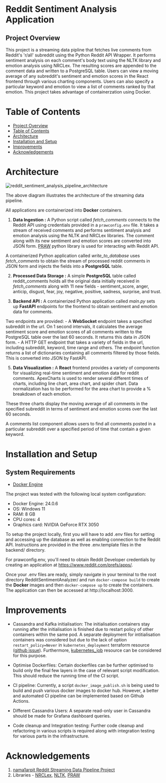 # Reddit Sentiment Analysis Application
## Project Overview

This project is a streaming data pipline that fetches live comments from Reddit's 'r/all' subreddit using the Python Reddit API Wrapper. It performs sentiment analysis on each comment's body text using the NLTK library and emotion analysis using NRCLex. The resulting scores are appended to the comment data and written to a PostgreSQL table. Users can view a moving average of any subreddit's sentiment and emotion scores in the React frontend through various charting components. Users can also specify a particular keyword and emotion to view a list of comments ranked by that emotion. This project takes advantage of containerzation using Docker.

# Table of Contents
- [Project Overview](#project-overview)
- [Table of Contents](#table-of-contents)
- [Architecture](#architecture)
- [Installation and Setup](#installation-and-setup)
- [Improvements](#improvements)
- [Acknowledgements](#acknowledgements)

# Architecture

![reddit_sentiment_analysis_pipeline_architecture](https://raw.githubusercontent.com/nama1arpit/reddit-streaming-pipeline/main/images/Reddit%20Sentiment%20Analysis%20Data%20Pipeline.drawio.png)

The above diagram illustrates the architecture of the streaming data pipeline. 

All applications are containerized into **Docker** containers.

1. **Data Ingestion :** A Python script called *fetch_comments* connects to the Reddit API using credentials provided in a `prawconfig.env` file. It takes a stream of received comments and performs sentiment analysis and emotion analysis using the NLTK and NRCLex libraries. The comment along with its new sentiment and emotion scores are converted into JSON form. [PRAW](https://praw.readthedocs.io/en/stable/) python library is used for interacting with Reddit API.

A containerized Python application called *write_to_database* uses *fetch_comments* to obtain the stream of processed reddit comments in JSON form and injects the fields into a **PostgreSQL** table.

2. **Processed Data Storage :** A simple **PostgreSQL** table called reddit_comments holds all the original data initially received in *fetch_comments* along with 11 new fields - sentiment_score, anger, anticip, disgust, fear, joy, negative, positive, sadness, surprise, and trust.

3. **Backend API :** A containerized Python application called *main.py* sets up **FastAPI** endpoints for the frontend to obtain sentiment and emotion data for comments. 

Two endpoints are provided:
    - A **WebSocket** endpoint takes a specified subreddit in the url. On 1 second intervals, it calculates the average sentiment score and emotion scores of all comments written to the PostgreSQL table over the last 60 seconds. It returns this data in JSON form.
    - A HTTP GET endpoint that takes a variety of fields in the url, including subreddit, keyword, time range and others. The endpoint function returns a list of dictionaries containing all comments filtered by those fields. This is converted into JSON by FastAPI.

5. **Data Visualization :** A **React** frontend provides a variety of components for visualizing real-time sentiment and emotion data for reddit comments. ApexCharts is used to render several different times of charts, including line chart, area chart, and spider chart. Data normalization has to be performed for the area chart to provide a % breakdown of each emotion. 

These three charts display the moving average of all comments in the specified subreddit in terms of sentiment and emotion scores over the last 60 seconds.

A comments list component allows users to find all comments posted in a particular subreddit over a specified period of time that contain a given keyword.

# Installation and Setup
## System Requirements
- [Docker Engine](https://www.docker.com/)

The project was tested with the following local system configuration:
- Docker Engine: 24.0.6
- OS: Windows 11
- RAM: 8 GB
- CPU cores: 4
- Graphics card: NVIDIA GeForce RTX 3050

To setup the project locally, first you will have to add .env files for setting and accessing up the database as well as enabling connection to the Reddit API. Instructions are provided in the three .env.template files in the backend/ directory. 

For prawconfig.env, you'll need to obtain Reddit Developer credentials by creating an application at https://www.reddit.com/prefs/apps/.

Once your .env files are ready, simply navigate in your terminal to the root directory RedditSentimentAnalyzer/ and run `docker-compose build` to create the **Docker** images and then `docker-compose up` to create the containers. The application can then be accessed at http://localhost:3000.


# Improvements
- Cassandra and Kafka initialisation: The initialisation containers stay running after the initialisation is finished due to restart policy of other containers within the same pod. A separate deployment for intitialisation containers was considered but due to the lack of option `restart_policy=Never` in `kubernetes_deployment` terraform resource ([github issue](https://github.com/hashicorp/terraform-provider-kubernetes/issues/435)). Furthermore, [kubernetes_job](https://registry.terraform.io/providers/hashicorp/kubernetes/latest/docs/resources/job) resource can be considered for this purpose.

- Optimise Dockerfiles: Certain dockerfiles can be further optimised to build only the final few layers in the case of relevant script modification. This should reduce the running time of the CI script.

- CI pipeline: Currently, a script `docker_image_publish.sh` is being used to build and push various docker images to docker hub. However, a better and automated CI pipeline can be implemented based on Github Actions.

- Different Cassandra Users: A separate read-only user in Cassandra should be made for Grafana dashboard queries.

- Code cleanup and Integration testing: Further code cleanup and refactoring in various scripts is required along with integration testing for various parts in the infrastructure.

# Acknowledgements
1. [nama1arpit Reddit Streaming Data Pipeline Project](https://github.com/nama1arpit/reddit-streaming-pipeline)
2. Libraries - [NRCLex](https://pypi.org/project/NRCLex/), [NLTK](https://www.nltk.org/), [PRAW](https://praw.readthedocs.io/en/stable/)
